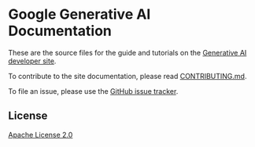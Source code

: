 # Google Generative AI Documentation

These are the source files for the guide and tutorials on
the [Generative AI developer site](https://developers.generativeai.google/).

To contribute to the site documentation, please read
[CONTRIBUTING.md](CONTRIBUTING.md).

To file an issue, please use the
[GitHub issue tracker](https://github.com/google/generative-ai-docs/issues/new).

## License

[Apache License 2.0](LICENSE)
  
